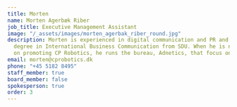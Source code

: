 ```yaml
---
title: Morten
name: Morten Agerbæk Riber
job_title: Executive Management Assistant
image: "/_assets/images/morten_agerbak_riber_round.jpg"
description: Morten is experienced in digital communication and PR and holds a master’s
  degree in International Business Communication from SDU. When he is not working
  on promoting CP Robotics, he runs the bureau, Adnetics, that focus on digital marketing.
email: morten@cprobotics.dk
phone: "+45 5182 8495"
staff_member: true
board_member: false
spokesperson: true
order: 3
---
```


